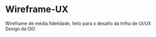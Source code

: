 # Wireframe-UX
Wireframe de média fidelidade, feito para o desafio da trilha de UI/UX Design da DIO
